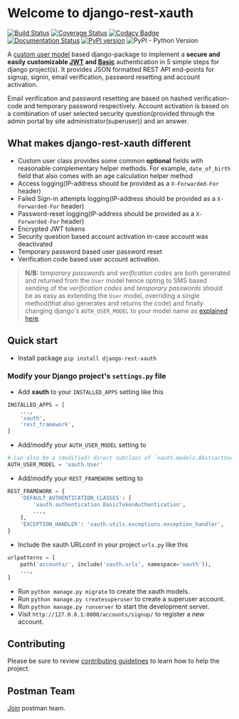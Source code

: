 # Welcome to django-rest-xauth

[![Build Status](https://travis-ci.com/ajharry69/django-rest-xauth.svg?branch=master)](https://travis-ci.com/ajharry69/django-rest-xauth)
[![Coverage Status](https://coveralls.io/repos/github/ajharry69/django-rest-xauth/badge.svg?branch=master)](https://coveralls.io/github/ajharry69/django-rest-xauth?branch=master)
[![Codacy Badge](https://app.codacy.com/project/badge/Grade/5c5b5dbbe3204b3bae605d6b81800d73)](https://www.codacy.com/manual/ajharry69/django-rest-xauth?utm_source=github.com&amp;utm_medium=referral&amp;utm_content=ajharry69/django-rest-xauth&amp;utm_campaign=Badge_Grade)
[![Documentation Status](https://readthedocs.org/projects/django-rest-xauth/badge/?version=latest)](https://django-rest-xauth.readthedocs.io/en/latest/?badge=latest)
[![PyPI version](https://badge.fury.io/py/django-rest-xauth.svg)](https://badge.fury.io/py/django-rest-xauth)
![PyPI - Python Version](https://img.shields.io/pypi/pyversions/django-rest-xauth)

A [custom user model][django-customizing-user-model-url] based django-package to implement a **secure and easily 
customizable [JWT][jwt-url] and [Basic][basic-auth-url]** authentication in 5 simple steps for django project(s). It 
 provides JSON formatted REST API end-points for signup, signin, email verification, password resetting and account 
 activation.
 
Email verification and password resetting are based on hashed verification-code and temporary password respectively. 
Account activation is based on a combination of user selected security question(provided through the admin portal by 
site administrator(superuser)) and an answer.

## What makes django-rest-xauth different

- Custom user class provides some common **optional** fields with reasonable complementary helper methods. For example, 
`date_of_birth` field that also comes with an age calculation helper method
- Access logging(IP-address should be provided as a `X-Forwarded-For` header)
- Failed Sign-in attempts logging(IP-address should be provided as a `X-Forwarded-For` header)
- Password-reset logging(IP-address should be provided as a `X-Forwarded-For` header)
- Encrypted JWT tokens
- Security question based account activation in-case account was deactivated
- Temporary password based user password reset
- Verification code based user account activation.

>**N/B:** _temporary passwords_ and _verification codes_ are both generated and returned from the `User` model hence 
>opting to SMS based sending of the _verification codes_ and _temporary passwords_ should be as easy as extending the 
>`User` model, overriding a single method(that also generates and returns the code) and finally changing django's 
>`AUTH_USER_MODEL` to your model name as [explained here][django-auth-user-model-setting-url].

## Quick start
- Install package `pip install django-rest-xauth`

### Modify your Django project's `settings.py` file

- Add **xauth** to your `INSTALLED_APPS` setting like this
```python
INSTALLED_APPS = [
    ...,
    'xauth',
    'rest_framework',
]
```
- Add/modify your `AUTH_USER_MODEL` setting to
```python
# Can also be a (modified) direct subclass of `xauth.models.AbstractUser`
AUTH_USER_MODEL = 'xauth.User'
```
- Add/modify your `REST_FRAMEWORK` setting to
```python
REST_FRAMEWORK = {
    'DEFAULT_AUTHENTICATION_CLASSES': [
        'xauth.authentication.BasicTokenAuthentication',
        ...,
    ],
    'EXCEPTION_HANDLER': 'xauth.utils.exceptions.exception_handler',
}
```
- Include the xauth URLconf in your project `urls.py` like this
```python
urlpatterns = [
    path('accounts/', include('xauth.urls', namespace='xauth')),
    ...,
]
```
- Run `python manage.py migrate` to create the xauth models.
- Run `python manage.py createsuperuser` to create a superuser account.
- Run `python manage.py runserver` to start the development server.
- Visit `http://127.0.0.1:8000/accounts/signup/` to register a new account.

## Contributing
Please be sure to review [contributing guidelines](about/contributing.md) to learn how to help the project.

## Postman Team
[Join][postman-team-join-url] postman team.

[jwt-url]: https://jwt.io/
[basic-auth-url]: https://en.wikipedia.org/wiki/Basic_access_authentication
[postman-team-join-url]: https://app.getpostman.com/join-team?invite_code=b3ee38bf5dc02c6e7be11bd2e2e15573&ws=5e9ffb87-2dc7-4778-aece-4c8230419340
[django-auth-user-model-setting-url]: https://docs.djangoproject.com/en/dev/ref/settings/#auth-user-model
[django-customizing-user-model-url]: https://docs.djangoproject.com/en/dev/topics/auth/customizing/
